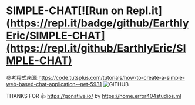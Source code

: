 # SIMPLE-CHAT[![Run on Repl.it](https://repl.it/badge/github/EarthlyEric/SIMPLE-CHAT](https://repl.it/github/EarthlyEric/SIMPLE-CHAT)

參考程式來源:https://code.tutsplus.com/tutorials/how-to-create-a-simple-web-based-chat-application--net-5931
![GITHUB]( 圖片網址 "圖片名稱")

THANKS FOR 👍 https://gonative.io/
by https://home.error404studios.ml

